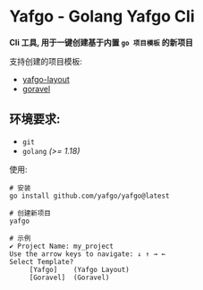 # Yafgo - Golang Yafgo Cli

**Cli 工具, 用于一键创建基于内置 `go 项目模板` 的新项目**

支持创建的项目模板:

- [yafgo-layout](https://github.com/yafgo/yafgo-layout.git)
- [goravel](https://github.com/goravel/goravel.git)

## 环境要求:

- `git`
- `golang` _(>= 1.18)_

使用:

```shell
# 安装
go install github.com/yafgo/yafgo@latest

# 创建新项目
yafgo

# 示例
✔ Project Name: my_project
Use the arrow keys to navigate: ↓ ↑ → ←
Select Template?
     [Yafgo]    (Yafgo Layout)
     [Goravel]  (Goravel)
```
